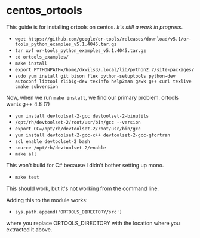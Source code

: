 # centos_ortools

This guide is for installing ortools on centos.  *It's still a work in progress.*

- `wget https://github.com/google/or-tools/releases/download/v5.1/or-tools_python_examples_v5.1.4045.tar.gz`
- `tar xvf or-tools_python_examples_v5.1.4045.tar.gz`
- `cd ortools_examples/`
- `make install`
- `export PYTHONPATH=/home/dxwils3/.local/lib/python2.7/site-packages/`
- `sudo yum install git bison flex python-setuptools python-dev autoconf libtool zlib1g-dev texinfo help2man gawk g++ curl texlive cmake subversion`

Now, when we run `make install`, we find our primary problem.  ortools wants g++ 4.8 (?)

- `yum install devtoolset-2-gcc devtoolset-2-binutils`
- `/opt/rh/devtoolset-2/root/usr/bin/gcc --version`
- `export CC=/opt/rh/devtoolset-2/root/usr/bin/gcc`
- `yum install devtoolset-2-gcc-c++ devtoolset-2-gcc-gfortran`
- `scl enable devtoolset-2 bash`
- `source /opt/rh/devtoolset-2/enable`
- `make all`

This won't build for C# because I didn't bother setting up mono.

- `make test`

This should work, but it's not working from the command line.

Adding this to the module works:
- `sys.path.append('ORTOOLS_DIRECTORY/src')`

where you replace ORTOOLS_DIRECTORY with the location where you extracted it above.
